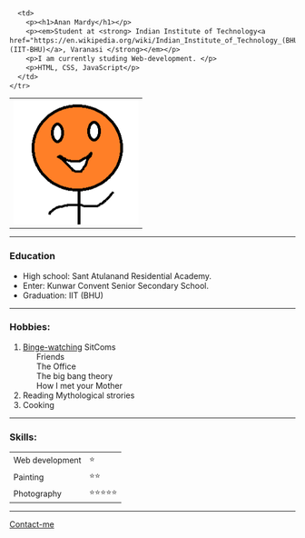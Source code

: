 <!DOCTYPE html>
<html lang="en" dir="ltr">

<head>
  <meta charset="utf-8">
  <title>Anan's personal Site</title>

  <link rel="stylesheet" href="C:\Users\Anand Kumar\Desktop\Web development\HTML- Personal site\css\styles.css">
</head>


<body>




  <table cellspacing="20">
    <tr>
      <td><img src="circle-cropped.png" alt="Anan Mardy's profile pic"></td>

      <td>
        <p><h1>Anan Mardy</h1></p>
        <p><em>Student at <strong> Indian Institute of Technology<a href="https://en.wikipedia.org/wiki/Indian_Institute_of_Technology_(BHU)_Varanasi">(IIT-BHU)</a>, Varanasi </strong></em></p>
        <p>I am currently studing Web-development. </p>
        <p>HTML, CSS, JavaScript</p>
      </td>
    </tr>
  </table>

<hr>
<h3>Education</h3>
  <ul>
    <li>High school: Sant Atulanand Residential Academy.</li>
    <li>Enter: Kunwar Convent Senior Secondary School.</li>
    <li>Graduation: IIT (BHU)</li>
  </ul>
  <hr>
  <h3>Hobbies:</h3>
  <ol>
    <li><a href="https://en.wikipedia.org/wiki/Binge-watching">Binge-watching</a> SitComs
      <ul>Friends</ul>
      <ul>The Office</ul>
      <ul>The big bang theory</ul>
      <ul>How I met your Mother</ul>
    </li>
    <li>Reading Mythological strories</li>
    <li>Cooking</li>
  </ol>
<hr>
  <h3>Skills:</h3>

  <table cellspacing="5">
    <tr>
      <td>Web development</td>
      <td>⭐</td>
    </tr>
    <tr>
      <td>Painting</td>
      <td>⭐⭐</td>
    </tr>
    <tr>
      <td>Photography</td>
      <td>⭐⭐⭐⭐⭐</td>
    </tr>
  </table>
  <hr>

  <a href="Contact.html">Contact-me</a>
</body>

</html>
